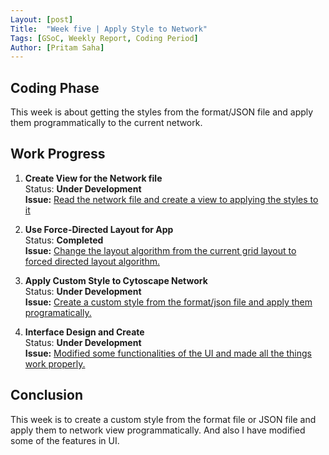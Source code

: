 ```yaml
---
Layout: [post]
Title:  "Week five | Apply Style to Network"
Tags: [GSoC, Weekly Report, Coding Period]
Author: [Pritam Saha]
---
```

## Coding Phase
This week is about getting the styles from the format/JSON file and apply them programmatically to the current network. 

## Work Progress

1. **Create View for the Network file**  
    Status: **Under Development**  
    **Issue:** [Read the network file and create a view to applying the styles to it
    ](https://github.com/cannin/causalpath_cytoscape_app/issues/13)

2. **Use Force-Directed Layout for App**  
    Status: **Completed**  
    **Issue:** [Change the layout algorithm from the current grid layout to forced directed layout algorithm.](https://github.com/cannin/causalpath_cytoscape_app/issues/14)
    
3. **Apply Custom Style to Cytoscape Network**  
    Status: **Under Development**  
    **Issue:** [Create a custom style from the format/json file and apply them programatically.](https://github.com/cannin/causalpath_cytoscape_app/issues/15)
    
4. **Interface Design and Create**  
    Status: **Under Development**  
    **Issue:** [Modified some functionalities of the UI and made all the things work properly.](https://github.com/cannin/causalpath_cytoscape_app/issues/9)
    

## Conclusion  

This week is to create a custom style from the format file or JSON file and apply them to network view programmatically. And also I have modified some of the features in UI. 
